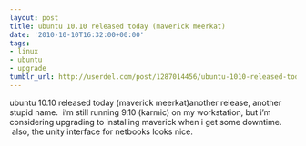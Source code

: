 ```yaml
---
layout: post
title: ubuntu 10.10 released today (maverick meerkat)
date: '2010-10-10T16:32:00+00:00'
tags:
- linux
- ubuntu
- upgrade
tumblr_url: http://userdel.com/post/1287014456/ubuntu-1010-released-today-maverick-meerkat
---
```

ubuntu 10.10 released today (maverick meerkat)another release, another stupid name.  i’m still running 9.10 (karmic) on my workstation, but i’m considering upgrading to installing maverick when i get some downtime.  also, the unity interface for netbooks looks nice.
